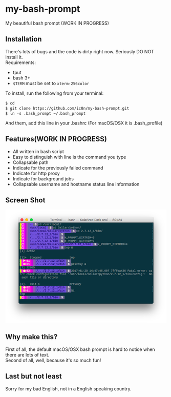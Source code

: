 # my-bash-prompt
My beautiful bash prompt (WORK IN PROGRESS)

Installation
------------
There's lots of bugs and the code is dirty right now. Seriously DO NOT install it.    
Requirements:
  - tput
  - bash 3+
  - `$TERM` must be set to `xterm-256color`
  
To install, run the following from your terminal:
```
$ cd
$ git clone https://github.com/ic0n/my-bash-prompt.git
$ ln -s .bash_prompt ~/.bash_prompt
```
And them, add this line in your .bashrc (For macOS/OSX it is .bash_profile)

Features(WORK IN PROGRESS)
--------
- All written in bash script
- Easy to distinguish with line is the command you type
- Collapsable path
- Indicate for the previously failed command
- Indicate for http proxy
- Indicate for background jobs
- Collapsable username and hostname status line information

Screen Shot
----------
![screenshot](https://raw.githubusercontent.com/ic0n/my-bash-prompt/master/screen_shot/screenshot.png)

Why make this?
----------------
First of all, the default macOS/OSX bash prompt is hard to notice when there are lots of text.    
Second of all, well, because it's so much fun!

Last but not least
------------------
Sorry for my bad English, not in a English speaking country.
